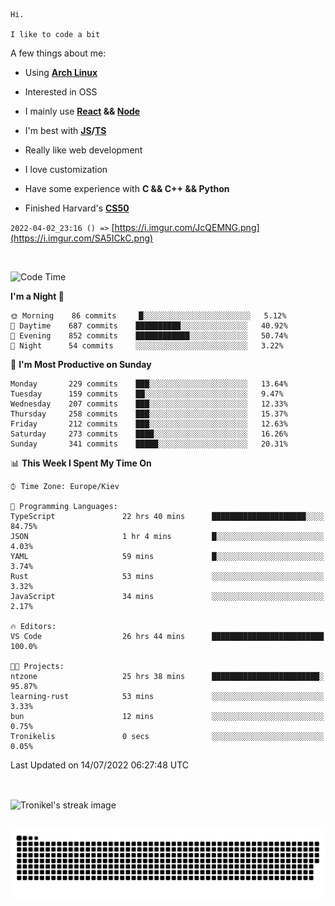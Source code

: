 ```
Hi.

I like to code a bit
```

A few things about me:

-   Using **[Arch Linux](https://archlinux.org/)**

-   Interested in OSS

-   I mainly use **[React](https://reactjs.org/) && [Node](https://nodejs.org/en/)**

-   I'm best with **[JS](https://www.javascript.com/)/[TS](https://www.typescriptlang.org/)**

-   Really like web development

-   I love customization

-   Have some experience with **C && C++ && Python**

-   Finished Harvard's **[CS50](https://cs50.harvard.edu)**

`2022-04-02_23:16 () =>` [https://i.imgur.com/JcQEMNG.png](https://i.imgur.com/SA5ICkC.png)

<br>

<!--START_SECTION:waka-->
![Code Time](http://img.shields.io/badge/Code%20Time-792%20hrs%2022%20mins-blue)

**I'm a Night 🦉** 

```text
🌞 Morning    86 commits     █░░░░░░░░░░░░░░░░░░░░░░░░   5.12% 
🌆 Daytime    687 commits    ██████████░░░░░░░░░░░░░░░   40.92% 
🌃 Evening    852 commits    ████████████░░░░░░░░░░░░░   50.74% 
🌙 Night      54 commits     ░░░░░░░░░░░░░░░░░░░░░░░░░   3.22%

```
📅 **I'm Most Productive on Sunday** 

```text
Monday       229 commits    ███░░░░░░░░░░░░░░░░░░░░░░   13.64% 
Tuesday      159 commits    ██░░░░░░░░░░░░░░░░░░░░░░░   9.47% 
Wednesday    207 commits    ███░░░░░░░░░░░░░░░░░░░░░░   12.33% 
Thursday     258 commits    ███░░░░░░░░░░░░░░░░░░░░░░   15.37% 
Friday       212 commits    ███░░░░░░░░░░░░░░░░░░░░░░   12.63% 
Saturday     273 commits    ████░░░░░░░░░░░░░░░░░░░░░   16.26% 
Sunday       341 commits    █████░░░░░░░░░░░░░░░░░░░░   20.31%

```


📊 **This Week I Spent My Time On** 

```text
⌚︎ Time Zone: Europe/Kiev

💬 Programming Languages: 
TypeScript               22 hrs 40 mins      █████████████████████░░░░   84.75% 
JSON                     1 hr 4 mins         █░░░░░░░░░░░░░░░░░░░░░░░░   4.03% 
YAML                     59 mins             █░░░░░░░░░░░░░░░░░░░░░░░░   3.74% 
Rust                     53 mins             ░░░░░░░░░░░░░░░░░░░░░░░░░   3.32% 
JavaScript               34 mins             ░░░░░░░░░░░░░░░░░░░░░░░░░   2.17%

🔥 Editors: 
VS Code                  26 hrs 44 mins      █████████████████████████   100.0%

🐱‍💻 Projects: 
ntzone                   25 hrs 38 mins      ████████████████████████░   95.87% 
learning-rust            53 mins             ░░░░░░░░░░░░░░░░░░░░░░░░░   3.33% 
bun                      12 mins             ░░░░░░░░░░░░░░░░░░░░░░░░░   0.75% 
Tronikelis               0 secs              ░░░░░░░░░░░░░░░░░░░░░░░░░   0.05%

```


 Last Updated on 14/07/2022 06:27:48 UTC
<!--END_SECTION:waka-->

<br>

<p><img align="center" src="https://github-readme-streak-stats.herokuapp.com/?user=Tronikelis&theme=dark" alt="Tronikel's streak image" /></p>

<br>

<img title="" src="https://raw.githubusercontent.com/Tronikelis/Tronikelis/output/github-contribution-grid-snake.svg" alt="very cool snake thingey" data-align="left">
